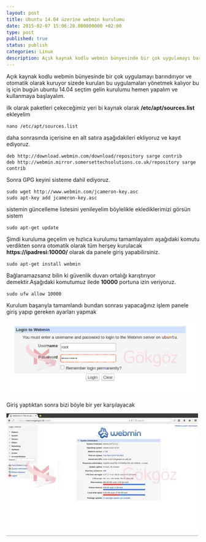 ```yaml
---
layout: post
title: Ubuntu 14.04 üzerine webmin kurulumu
date: 2015-02-07 15:06:28.000000000 +02:00
type: post
published: true
status: publish
categories: Linux
description: Açık kaynak kodlu webmin bünyesinde bir çok uygulamayı barındırıyor ve otomatik olarak kuruyor sizede kurulan bu uygulamaları yönetmek kalıyor bu
---
```

Açık kaynak kodlu webmin bünyesinde bir çok uygulamayı barındırıyor ve otomatik olarak kuruyor sizede kurulan bu uygulamaları yönetmek kalıyor bu iş için bugün ubuntu 14.04 seçtim gelin kurulumu hemen yapalım ve kullanmaya başlayalım.

ilk olarak paketleri çekeceğimiz yeri bi kaynak olarak **/etc/apt/sources.list** ekleyelim

    nano /etc/apt/sources.list

daha sonrasında içerisine en alt satıra aşağıdakileri ekliyoruz ve kayıt ediyoruz.

    deb http://download.webmin.com/download/repository sarge contrib
    deb http://webmin.mirror.somersettechsolutions.co.uk/repository sarge contrib

Sonra GPG keyini sisteme dahil ediyoruz.

    sudo wget http://www.webmin.com/jcameron-key.asc
    sudo apt-key add jcameron-key.asc

sistemin güncelleme listesini yenileyelim böylelikle eklediklerimizi görsün sistem

    sudo apt-get update

Şimdi kuruluma geçelim ve hızlıca kurulumu tamamlayalım aşağıdaki komutu verdikten sonra otomatik olarak tüm herşey kurulacak **https://ipadresi:10000/** olarak da panele giriş yapabilirsiniz.

    sudo apt-get install webmin

Bağlanamazsanız bilin ki güvenlik duvarı ortalığı karıştırıyor demektir.Aşağıdaki komutumuz ilede **10000** portuna izin veriyoruz.

    sudo ufw allow 10000

Kurulum başarıyla tamamlandı bundan sonrası yapacağınız işlem panele giriş yapıp gereken ayarları yapmak

![ubuntuwebminkurulumugorsel1](/assets/ubuntuwebminkurulumugorsel1.png)

Giriş yaptıktan sonra bizi böyle bir yer karşılayacak

![ubuntuwebminkurulumugorsel2](/assets/ubuntuwebminkurulumugorsel2.jpg)
